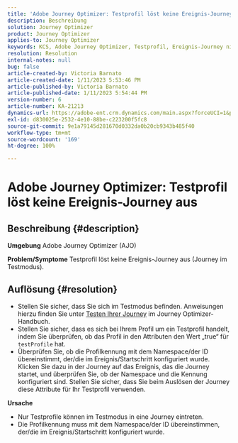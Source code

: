 ```yaml
---
title: 'Adobe Journey Optimizer: Testprofil löst keine Ereignis-Journey aus'
description: Beschreibung
solution: Journey Optimizer
product: Journey Optimizer
applies-to: Journey Optimizer
keywords: KCS, Adobe Journey Optimizer, Testprofil, Ereignis-Journey nicht auslösen, AJO
resolution: Resolution
internal-notes: null
bug: false
article-created-by: Victoria Barnato
article-created-date: 1/11/2023 5:53:46 PM
article-published-by: Victoria Barnato
article-published-date: 1/11/2023 5:54:44 PM
version-number: 6
article-number: KA-21213
dynamics-url: https://adobe-ent.crm.dynamics.com/main.aspx?forceUCI=1&pagetype=entityrecord&etn=knowledgearticle&id=b09b7ee4-d891-ed11-aad1-6045bd006d92
exl-id: d830025e-2532-4e10-88be-c223200f5fc8
source-git-commit: 9e1a79145d281670d0332da0b20cb9343b485f40
workflow-type: tm+mt
source-wordcount: '169'
ht-degree: 100%

---
```


# Adobe Journey Optimizer: Testprofil löst keine Ereignis-Journey aus

## Beschreibung {#description}

<b>Umgebung</b>
Adobe Journey Optimizer (AJO)


<b>Problem/Symptome</b>
Testprofil löst keine Ereignis-Journey aus (Journey im Testmodus).


## Auflösung {#resolution}


- Stellen Sie sicher, dass Sie sich im Testmodus befinden. Anweisungen hierzu finden Sie unter [Testen Ihrer Journey](https://experienceleague.adobe.com/docs/journey-optimizer/using/orchestrate-journeys/create-journey/testing-the-journey.html?lang=de) im Journey Optimizer-Handbuch.
- Stellen Sie sicher, dass es sich bei Ihrem Profil um ein Testprofil handelt, indem Sie überprüfen, ob das Profil in den Attributen den Wert „true“ für `testProfile` hat.
- Überprüfen Sie, ob die Profilkennung mit dem Namespace/der ID übereinstimmt, der/die im Ereignis/Startschritt konfiguriert wurde. Klicken Sie dazu in der Journey auf das Ereignis, das die Journey startet, und überprüfen Sie, ob der Namespace und die Kennung konfiguriert sind. Stellen Sie sicher, dass Sie beim Auslösen der Journey diese Attribute für Ihr Testprofil verwenden.

<b>Ursache</b>
- Nur Testprofile können im Testmodus in eine Journey eintreten.
- Die Profilkennung muss mit dem Namespace/der ID übereinstimmen, der/die im Ereignis/Startschritt konfiguriert wurde.
